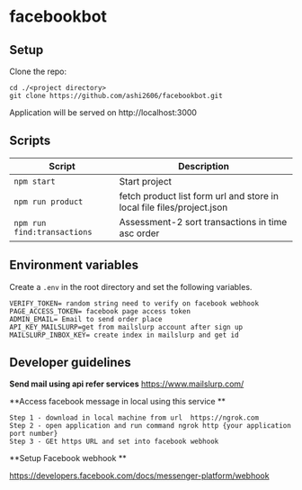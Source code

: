 # facebookbot


## Setup

Clone the repo:
```
cd ./<project directory>
git clone https://github.com/ashi2606/facebookbot.git
```

Application will be served on http://localhost:3000


## Scripts

| Script           | Description                                     |
| ---------------- | ----------------------------------------------- |
| `npm start`      | Start project|
| `npm run product` | fetch product list form url and store in local file  files/project.json |
| `npm run find:transactions` | Assessment-2  sort transactions in time asc order |




## Environment variables

Create a `.env` in the root directory and set the following variables.
```
VERIFY_TOKEN= random string need to verify on facebook webhook
PAGE_ACCESS_TOKEN= facebook page access token
ADMIN_EMAIL= Email to send order place
API_KEY_MAILSLURP=get from mailslurp account after sign up
MAILSLURP_INBOX_KEY= create index in mailslurp and get id
```

## Developer guidelines

**Send mail using api refer services**
https://www.mailslurp.com/

**Access facebook message in local using this service **
```
Step 1 - download in local machine from url  https://ngrok.com
Step 2 - open application and run command ngrok http {your application port number}
Step 3 - GEt https URL and set into facebook webhook 
```
**Setup Facebook webhook **

https://developers.facebook.com/docs/messenger-platform/webhook



